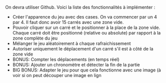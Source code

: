 On devra utiliser Github. Voici la liste des fonctionnalités à implémenter :

- Créer l'apparence du jeu avec des cases. On va commencer par un 4 par 4. Il faut donc avoir 15 carrés avec une zone vide.
- Pouvoir cliquer sur un carré et le positionner à la place de la zone vide.
  Chaque carré doit être positionné (relative ou absolute) par rapport à la zone complète du jeu
- Mélanger le jeu aléatoirement à chaque rafraichissement
- Autoriser uniquement le déplacement d'un carré s'il est à côté de la zone vide
- BONUS: Compter les déplacements (en temps réel)
- BONUS: Ajouter un chronomètre et détecter la fin de la partie
- BIG BONUS: Adapter le jeu pour que cela fonctionne avec une image (à voir si on peut découper une image en lign